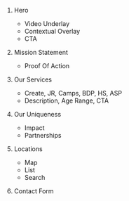 1. Hero
	- Video Underlay
	- Contextual Overlay
	- CTA

2. Mission Statement
	- Proof Of Action

3. Our Services
	- Create, JR, Camps, BDP, HS, ASP
	- Description, Age Range, CTA

4. Our Uniqueness
	- Impact
	- Partnerships

5. Locations
	- Map
	- List 
	- Search

6. Contact Form
